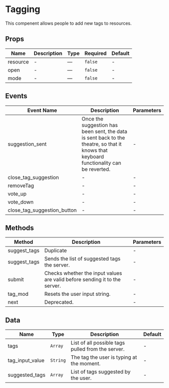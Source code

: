 # Tagging

This compenent allows people to add new tags to resources.

## Props

<!-- @vuese:Tagging:props:start -->
|Name|Description|Type|Required|Default|
|---|---|---|---|---|
|resource|-|—|`false`|-|
|open|-|—|`false`|-|
|mode|-|—|`false`|-|

<!-- @vuese:Tagging:props:end -->


## Events

<!-- @vuese:Tagging:events:start -->
|Event Name|Description|Parameters|
|---|---|---|
|suggestion_sent|Once the suggestion has been sent, the data is sent back to the theatre, so that it knows that keyboard functionality can be reverted.|-|
|close_tag_suggestion|-|-|
|removeTag|-|-|
|vote_up|-|-|
|vote_down|-|-|
|close_tag_suggestion_button|-|-|

<!-- @vuese:Tagging:events:end -->


## Methods

<!-- @vuese:Tagging:methods:start -->
|Method|Description|Parameters|
|---|---|---|
|suggest_tags|Duplicate|-|
|suggest_tags|Sends the list of suggested tags the server.|-|
|submit|Checks whether the input values are valid before sending it to the server.|-|
|tag_mod|Resets the user input string.|-|
|next|Deprecated.|-|

<!-- @vuese:Tagging:methods:end -->


## Data

<!-- @vuese:Tagging:data:start -->
|Name|Type|Description|Default|
|---|---|---|---|
|tags|`Array`|List of all possible tags pulled from the server.|-|
|tag_input_value|`String`|The tag the user is typing at the moment.|-|
|suggested_tags|`Array`|List of tags suggested by the user.|-|

<!-- @vuese:Tagging:data:end -->


